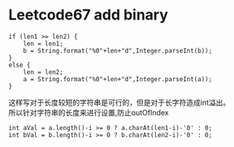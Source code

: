 # Leetcode67 add binary
```
if (len1 >= len2) {
    len = len1;
    b = String.format("%0"+len+"d",Integer.parseInt(b));
}
else {
    len = len2;
    a = String.format("%0"+len+"d",Integer.parseInt(a));
}
```
这样写对于长度较短的字符串是可行的，但是对于长字符造成int溢出。  
所以针对字符串的长度来进行设置,防止outOfIndex
```
int aVal = a.length()-i >= 0 ? a.charAt(len1-i)-'0' : 0;
int bVal = b.length()-i >= 0 ? b.charAt(len2-i)-'0' : 0;
```

